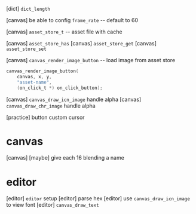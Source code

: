 [dict] `dict_length`

[canvas] be able to config `frame_rate` -- default to 60

[canvas] `asset_store_t` -- asset file with cache

[canvas] `asset_store_has`
[canvas] `asset_store_get`
[canvas] `asset_store_set`

[canvas] `canvas_render_image_button` -- load image from asset store

```c
canvas_render_image_button(
    canvas, x, y,
    "asset-name",
    (on_click_t *) on_click_button);
```

[canvas] `canvas_draw_icn_image` handle alpha
[canvas] `canvas_draw_chr_image` handle alpha

[practice] button custom cursor

# canvas

[canvas] [maybe] give each 16 blending a name

# editor

[editor] `editor` setup
[editor] parse hex
[editor] use `canvas_draw_icn_image` to view font
[editor] `canvas_draw_text`
